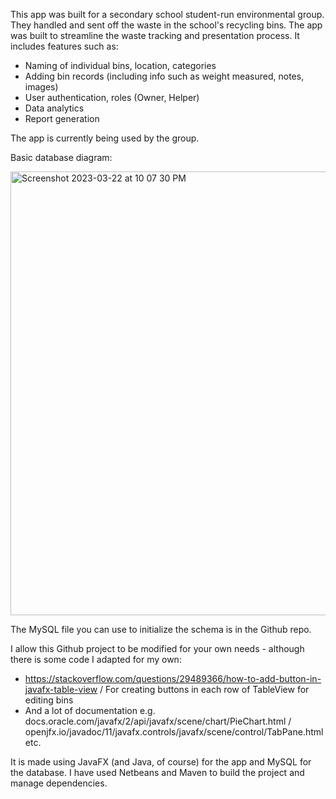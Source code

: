 This app was built for a secondary school student-run environmental group. They handled and sent off the waste in the school's recycling bins.
The app was built to streamline the waste tracking and presentation process. It includes features such as:
- Naming of individual bins, location, categories
- Adding bin records (including info such as weight measured, notes, images)
- User authentication, roles (Owner, Helper)
- Data analytics
- Report generation

The app is currently being used by the group.

Basic database diagram:

<img width="710" alt="Screenshot 2023-03-22 at 10 07 30 PM" src="https://github.com/DonCrafts1/EPC-Database-App/assets/24728602/ab536137-b2f3-4430-85c3-47d510a12524">

The MySQL file you can use to initialize the schema is in the Github repo.

I allow this Github project to be modified for your own needs - although there is some code I adapted for my own:
- https://stackoverflow.com/questions/29489366/how-to-add-button-in-javafx-table-view / For creating buttons in each row of TableView for editing bins
- And a lot of documentation e.g. docs.oracle.com/javafx/2/api/javafx/scene/chart/PieChart.html / openjfx.io/javadoc/11/javafx.controls/javafx/scene/control/TabPane.html etc.

It is made using JavaFX (and Java, of course) for the app and MySQL for the database. I have used Netbeans and Maven to build the project and manage dependencies. 


